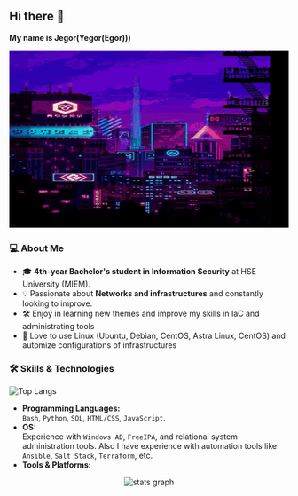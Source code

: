 ## Hi there 👋

**My name is Jegor(Yegor(Egor)))**
<div align="center">
   <img src="https://github.com/JegorCo/JegorCo/blob/main/vaporwave-aesthetic.gif" height="320" width="640" />
</div>

### 💻 About Me
- 🎓 **4th-year Bachelor's student in Information Security** at HSE University (MIEM).
- 💡 Passionate about **Networks and infrastructures** and constantly looking to improve.
- 🛠️ Enjoy in learning new themes and improve my skills in IaC and administrating tools
- 🔭 Love to use Linux (Ubuntu, Debian, CentOS, Astra Linux, CentOS) and automize configurations of infrastructures
  
### 🛠️ Skills & Technologies
![Top Langs](https://github-readme-stats.vercel.app/api/top-langs/?username=JegorCo&layout=compact&langs_count=10)
- **Programming Languages:**  
  `Bash`, `Python`, `SQL`, `HTML/CSS`, `JavaScript`.
- **OS:**  
  Experience with `Windows AD`, `FreeIPA`, and relational system administration tools. Also I have experience with automation tools like `Ansible`, `Salt Stack`, `Terraform`, etc.
- **Tools & Platforms:**  
<div align="center">
   <img src="https://skillicons.dev/icons?i=python,bash,ubuntu,debian,js,docker,vscode,ansible,terraform" height="150" alt="stats graph"  />
</div>
  

<!--
Here are some ideas to get you started:

- 🔭 I’m currently working on ...
- 🌱 I’m currently learning ...
- 👯 I’m looking to collaborate on ...
- 🤔 I’m looking for help with ...
- 💬 Ask me about ...
- 📫 How to reach me: ...
- 😄 Pronouns: ...
- ⚡ Fun fact: ...
-->
